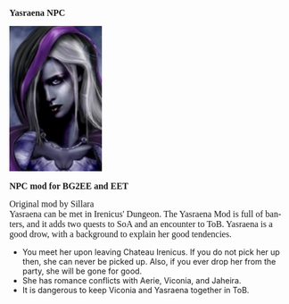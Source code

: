 <html>


<p class=MsoNormal style='line-height:normal'><b><span lang=EN-US
style='font-size:12.0pt;font-family:"Times New Roman",serif'>Yasraena NPC</span></b></p>


<p class=MsoNormal style='margin-bottom:0cm;margin-bottom:.0001pt;line-height:
normal'><span style='font-size:12.0pt;font-family:"Times New Roman",serif'><img
width=166 height=260 id="Picture 1" src="yasra.jpg"
></span></p>

<p class=MsoNormal style='line-height:normal'><b><span lang=EN-US
style='font-size:12.0pt;font-family:"Times New Roman",serif'>NPC mod for BG2EE and EET</span></b></p>

<p class=MsoNormal style='line-height:normal'><span lang=EN-US
style='font-size:12.0pt;font-family:"Times New Roman",serif'>Original mod by Sillara  <br>
Yasraena can be met in Irenicus' Dungeon. The Yasraena Mod is full of banters, and it adds two quests to SoA and an encounter to ToB. Yasraena is a good drow, with a background to explain her good tendencies.

- You meet her upon leaving Chateau Irenicus. If you do not pick her up then, she can never be picked up. Also, if you ever drop her from the party, she will be gone for good.
- She has romance conflicts with Aerie, Viconia, and Jaheira. 
- It is dangerous to keep Viconia and Yasraena together in ToB.

 <br>
 <br>

<br>
&nbsp;</span></p>

<p class=MsoNormal><span lang=EN-NZ>&nbsp;</span></p>

</div>

</body>

</html>


